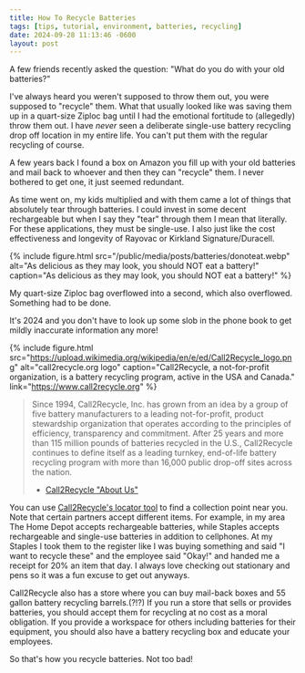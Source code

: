 ```yaml
---
title: How To Recycle Batteries
tags: [tips, tutorial, environment, batteries, recycling]
date: 2024-09-28 11:13:46 -0600
layout: post
---
```


A few friends recently asked the question: "What do you do with your old batteries?"

I've always heard you weren't supposed to throw them out, you were supposed to "recycle" them. What that usually looked like was saving them up in a quart-size Ziploc bag until I had the emotional fortitude to (allegedly) throw them out. I have _never_ seen a deliberate single-use battery recycling drop off location in my entire life. You can't put them with the regular recycling of course.

A few years back I found a box on Amazon you fill up with your old batteries and mail back to whoever and then they can "recycle" them. I never bothered to get one, it just seemed redundant.

As time went on, my kids multiplied and with them came a lot of things that absolutely tear through batteries. I could invest in some decent rechargeable but when I say they "tear" through them I mean that literally. For these applications, they must be single-use. I also just like the cost effectiveness and longevity of Rayovac or Kirkland Signature/Duracell.

{% include figure.html src="/public/media/posts/batteries/donoteat.webp" alt="As delicious as they may look, you should NOT eat a battery!" caption="As delicious as they may look, you should NOT eat a battery!" %}

My quart-size Ziploc bag overflowed into a second, which also overflowed. Something had to be done.

It's 2024 and you don't have to look up some slob in the phone book to get mildly inaccurate information any more!

{% include figure.html src="https://upload.wikimedia.org/wikipedia/en/e/ed/Call2Recycle_logo.png" alt="call2recycle.org logo" caption="Call2Recycle, a not-for-profit organization, is a battery recycling program, active in the USA and Canada." link="https://www.call2recycle.org" %}

> Since 1994, Call2Recycle, Inc. has grown from an idea by a group of five battery manufacturers to a leading not-for-profit, product stewardship organization that operates according to the principles of efficiency, transparency and commitment. After 25 years and more than 115 million pounds of batteries recycled in the U.S., Call2Recycle continues to define itself as a leading turnkey, end-of-life battery recycling program with more than 16,000 public drop-off sites across the nation.
> - [Call2Recycle "About Us"](https://www.call2recycle.org/about-us/)

You can use [Call2Recycle's locator tool](https://www.call2recycle.org/locator/) to find a collection point near you. Note that certain partners accept different items. For example, in my area The Home Depot accepts rechargeable batteries, while Staples accepts rechargeable and single-use batteries in addition to cellphones. At my Staples I took them to the register like I was buying something and said "I want to recycle these" and the employee said "Okay!" and handed me a receipt for 20% an item that day. I always love checking out stationary and pens so it was a fun excuse to get out anyways.

Call2Recycle also has a store where you can buy mail-back boxes and 55 gallon battery recycling barrels.(?!?) If  you run a store that sells or provides batteries, you should accept them for recycling at no cost as a moral obligation. If you provide a workspace for others including batteries for their equipment, you should also have a battery recycling box and educate your employees.

So that's how you recycle batteries. Not too bad!

